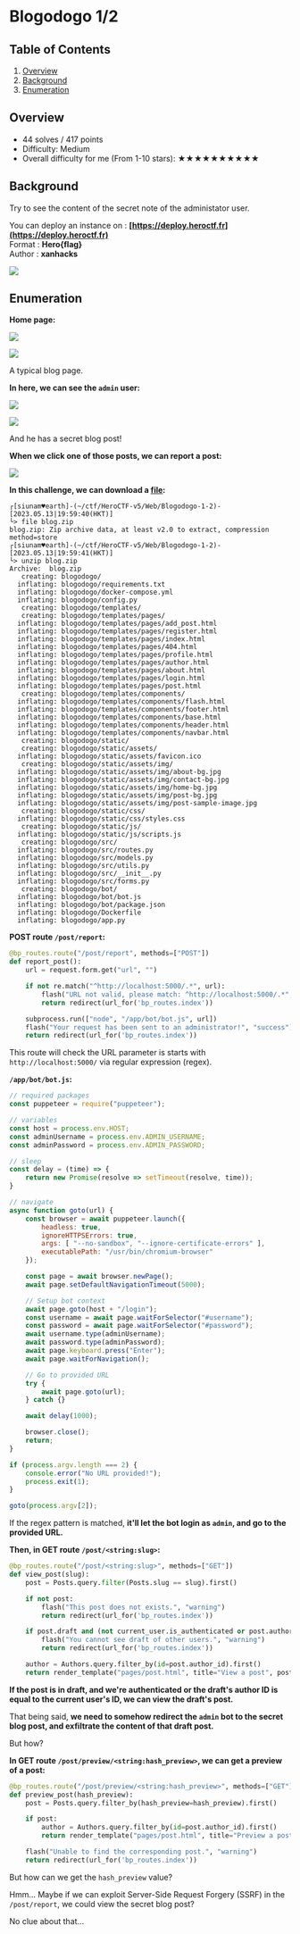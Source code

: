 # Blogodogo 1/2

## Table of Contents

1. [Overview](#overview)
2. [Background](#background)
3. [Enumeration](#enumeration)

## Overview

- 44 solves / 417 points
- Difficulty: Medium
- Overall difficulty for me (From 1-10 stars): ★★★★★★★★★★

## Background

Try to see the content of the secret note of the administator user.  
  
You can deploy an instance on : **[https://deploy.heroctf.fr](https://deploy.heroctf.fr)**  
Format : **Hero{flag}**  
Author : **xanhacks**

![](https://github.com/siunam321/CTF-Writeups/blob/main/HeroCTF-v5/images/Pasted%20image%2020230514215011.png)

## Enumeration

**Home page:**

![](https://github.com/siunam321/CTF-Writeups/blob/main/HeroCTF-v5/images/Pasted%20image%2020230513195827.png)

![](https://github.com/siunam321/CTF-Writeups/blob/main/HeroCTF-v5/images/Pasted%20image%2020230513195917.png)

A typical blog page.

**In here, we can see the `admin` user:**

![](https://github.com/siunam321/CTF-Writeups/blob/main/HeroCTF-v5/images/Pasted%20image%2020230514215043.png)

![](https://github.com/siunam321/CTF-Writeups/blob/main/HeroCTF-v5/images/Pasted%20image%2020230514215050.png)

And he has a secret blog post!

**When we click one of those posts, we can report a post:**

![](https://github.com/siunam321/CTF-Writeups/blob/main/HeroCTF-v5/images/Pasted%20image%2020230514215144.png)

**In this challenge, we can download a [file](https://github.com/siunam321/CTF-Writeups/blob/main/HeroCTF-v5/Web/Blogodogo-1/blog.zip):**
```shell
┌[siunam♥earth]-(~/ctf/HeroCTF-v5/Web/Blogodogo-1-2)-[2023.05.13|19:59:40(HKT)]
└> file blog.zip 
blog.zip: Zip archive data, at least v2.0 to extract, compression method=store
┌[siunam♥earth]-(~/ctf/HeroCTF-v5/Web/Blogodogo-1-2)-[2023.05.13|19:59:41(HKT)]
└> unzip blog.zip      
Archive:  blog.zip
   creating: blogodogo/
  inflating: blogodogo/requirements.txt  
  inflating: blogodogo/docker-compose.yml  
  inflating: blogodogo/config.py     
   creating: blogodogo/templates/
   creating: blogodogo/templates/pages/
  inflating: blogodogo/templates/pages/add_post.html  
  inflating: blogodogo/templates/pages/register.html  
  inflating: blogodogo/templates/pages/index.html  
  inflating: blogodogo/templates/pages/404.html  
  inflating: blogodogo/templates/pages/profile.html  
  inflating: blogodogo/templates/pages/author.html  
  inflating: blogodogo/templates/pages/about.html  
  inflating: blogodogo/templates/pages/login.html  
  inflating: blogodogo/templates/pages/post.html  
   creating: blogodogo/templates/components/
  inflating: blogodogo/templates/components/flash.html  
  inflating: blogodogo/templates/components/footer.html  
  inflating: blogodogo/templates/components/base.html  
  inflating: blogodogo/templates/components/header.html  
  inflating: blogodogo/templates/components/navbar.html  
   creating: blogodogo/static/
   creating: blogodogo/static/assets/
  inflating: blogodogo/static/assets/favicon.ico  
   creating: blogodogo/static/assets/img/
  inflating: blogodogo/static/assets/img/about-bg.jpg  
  inflating: blogodogo/static/assets/img/contact-bg.jpg  
  inflating: blogodogo/static/assets/img/home-bg.jpg  
  inflating: blogodogo/static/assets/img/post-bg.jpg  
  inflating: blogodogo/static/assets/img/post-sample-image.jpg  
   creating: blogodogo/static/css/
  inflating: blogodogo/static/css/styles.css  
   creating: blogodogo/static/js/
  inflating: blogodogo/static/js/scripts.js  
   creating: blogodogo/src/
  inflating: blogodogo/src/routes.py  
  inflating: blogodogo/src/models.py  
  inflating: blogodogo/src/utils.py  
  inflating: blogodogo/src/__init__.py  
  inflating: blogodogo/src/forms.py  
   creating: blogodogo/bot/
  inflating: blogodogo/bot/bot.js    
  inflating: blogodogo/bot/package.json  
  inflating: blogodogo/Dockerfile    
  inflating: blogodogo/app.py
```

**POST route `/post/report`:**
```python
@bp_routes.route("/post/report", methods=["POST"])
def report_post():
    url = request.form.get("url", "")

    if not re.match("^http://localhost:5000/.*", url):
        flash("URL not valid, please match: ^http://localhost:5000/.*", "warning")
        return redirect(url_for('bp_routes.index'))

    subprocess.run(["node", "/app/bot/bot.js", url])
    flash("Your request has been sent to an administrator!", "success")
    return redirect(url_for('bp_routes.index'))
```

This route will check the URL parameter is starts with `http://localhost:5000/` via regular expression (regex).

**`/app/bot/bot.js`:**
```js
// required packages
const puppeteer = require("puppeteer");

// variables
const host = process.env.HOST;
const adminUsername = process.env.ADMIN_USERNAME;
const adminPassword = process.env.ADMIN_PASSWORD;

// sleep
const delay = (time) => {
    return new Promise(resolve => setTimeout(resolve, time));
}

// navigate
async function goto(url) {
	const browser = await puppeteer.launch({
		headless: true,
		ignoreHTTPSErrors: true,
		args: [ "--no-sandbox", "--ignore-certificate-errors" ],
		executablePath: "/usr/bin/chromium-browser"
	});

	const page = await browser.newPage();
	await page.setDefaultNavigationTimeout(5000);

    // Setup bot context
    await page.goto(host + "/login");
	const username = await page.waitForSelector("#username");
	const password = await page.waitForSelector("#password");
	await username.type(adminUsername);
	await password.type(adminPassword);
	await page.keyboard.press("Enter");
    await page.waitForNavigation();

    // Go to provided URL
	try {
	    await page.goto(url);
	} catch {}

    await delay(1000);

    browser.close();
	return;
}

if (process.argv.length === 2) {
    console.error("No URL provided!");
    process.exit(1);
}

goto(process.argv[2]);
```

If the regex pattern is matched, **it'll let the bot login as `admin`, and go to the provided URL.**

**Then, in GET route `/post/<string:slug>`:**
```python
@bp_routes.route("/post/<string:slug>", methods=["GET"])
def view_post(slug):
    post = Posts.query.filter(Posts.slug == slug).first()

    if not post:
        flash("This post does not exists.", "warning")
        return redirect(url_for('bp_routes.index')) 

    if post.draft and (not current_user.is_authenticated or post.author_id != current_user.id):
        flash("You cannot see draft of other users.", "warning")
        return redirect(url_for('bp_routes.index')) 

    author = Authors.query.filter_by(id=post.author_id).first()
    return render_template("pages/post.html", title="View a post", post=post, author=author)
```

**If the post is in draft, and we're authenticated or the draft's author ID is equal to the current user's ID, we can view the draft's post.**

That being said, **we need to somehow redirect the `admin` bot to the secret blog post, and exfiltrate the content of that draft post.**

But how?

**In GET route `/post/preview/<string:hash_preview>`, we can get a preview of a post:**
```python
@bp_routes.route("/post/preview/<string:hash_preview>", methods=["GET"])
def preview_post(hash_preview):
    post = Posts.query.filter_by(hash_preview=hash_preview).first()

    if post:
        author = Authors.query.filter_by(id=post.author_id).first()
        return render_template("pages/post.html", title="Preview a post", post=post, author=author)

    flash("Unable to find the corresponding post.", "warning")
    return redirect(url_for('bp_routes.index'))
```

But how can we get the `hash_preview` value?

Hmm... Maybe if we can exploit Server-Side Request Forgery (SSRF) in the `/post/report`, we could view the secret blog post?

No clue about that...